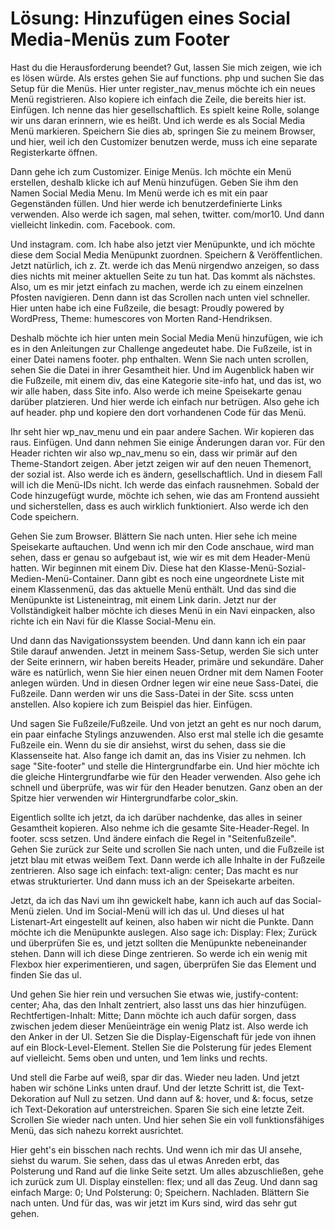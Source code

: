 # Lösung: Hinzufügen eines Social Media-Menüs zum Footer

Hast du die Herausforderung beendet? Gut, lassen Sie mich zeigen, wie ich es lösen würde. Als erstes gehen Sie auf functions. php und suchen Sie das Setup für die Menüs. Hier unter register_nav_menus möchte ich ein neues Menü registrieren. Also kopiere ich einfach die Zeile, die bereits hier ist. Einfügen. Ich nenne das hier gesellschaftlich. Es spielt keine Rolle, solange wir uns daran erinnern, wie es heißt. Und ich werde es als Social Media Menü markieren. Speichern Sie dies ab, springen Sie zu meinem Browser, und hier, weil ich den Customizer benutzen werde, muss ich eine separate Registerkarte öffnen.

Dann gehe ich zum Customizer. Einige Menüs. Ich möchte ein Menü erstellen, deshalb klicke ich auf Menü hinzufügen. Geben Sie ihm den Namen Social Media Menu. Im Menü werde ich es mit ein paar Gegenständen füllen. Und hier werde ich benutzerdefinierte Links verwenden. Also werde ich sagen, mal sehen, twitter. com/mor10. Und dann vielleicht linkedin. com. Facebook. com.

Und instagram. com. Ich habe also jetzt vier Menüpunkte, und ich möchte diese dem Social Media Menüpunkt zuordnen. Speichern & Veröffentlichen. Jetzt natürlich, ich z. Zt. werde ich das Menü nirgendwo anzeigen, so dass dies nichts mit meiner aktuellen Seite zu tun hat. Das kommt als nächstes. Also, um es mir jetzt einfach zu machen, werde ich zu einem einzelnen Pfosten navigieren. Denn dann ist das Scrollen nach unten viel schneller. Hier unten habe ich eine Fußzeile, die besagt: Proudly powered by WordPress, Theme: humescores von Morten Rand-Hendriksen.

Deshalb möchte ich hier unten mein Social Media Menü hinzufügen, wie ich es in den Anleitungen zur Challenge angedeutet habe. Die Fußzeile, ist in einer Datei namens footer. php enthalten. Wenn Sie nach unten scrollen, sehen Sie die Datei in ihrer Gesamtheit hier. Und im Augenblick haben wir die Fußzeile, mit einem div, das eine Kategorie site-info hat, und das ist, wo wir alle haben, dass Site info. Also werde ich meine Speisekarte genau darüber platzieren. Und hier werde ich einfach nur betrügen. Also gehe ich auf header. php und kopiere den dort vorhandenen Code für das Menü.

Ihr seht hier wp_nav_menu und ein paar andere Sachen. Wir kopieren das raus. Einfügen. Und dann nehmen Sie einige Änderungen daran vor. Für den Header richten wir also wp_nav_menu so ein, dass wir primär auf den Theme-Standort zeigen. Aber jetzt zeigen wir auf den neuen Themenort, der sozial ist. Also werde ich es ändern, gesellschaftlich. Und in diesem Fall will ich die Menü-IDs nicht. Ich werde das einfach rausnehmen. Sobald der Code hinzugefügt wurde, möchte ich sehen, wie das am Frontend aussieht und sicherstellen, dass es auch wirklich funktioniert. Also werde ich den Code speichern.

Gehen Sie zum Browser. Blättern Sie nach unten. Hier sehe ich meine Speisekarte auftauchen. Und wenn ich mir den Code anschaue, wird man sehen, dass er genau so aufgebaut ist, wie wir es mit dem Header-Menü hatten. Wir beginnen mit einem Div. Diese hat den Klasse-Menü-Sozial-Medien-Menü-Container. Dann gibt es noch eine ungeordnete Liste mit einem Klassenmenü, das das aktuelle Menü enthält. Und das sind die Menüpunkte ist Listeneintrag, mit einem Link darin. Jetzt nur der Vollständigkeit halber möchte ich dieses Menü in ein Navi einpacken, also richte ich ein Navi für die Klasse Social-Menu ein.

Und dann das Navigationssystem beenden. Und dann kann ich ein paar Stile darauf anwenden. Jetzt in meinem Sass-Setup, werden Sie sich unter der Seite erinnern, wir haben bereits Header, primäre und sekundäre. Daher wäre es natürlich, wenn Sie hier einen neuen Ordner mit dem Namen Footer anlegen würden. Und in diesen Ordner legen wir eine neue Sass-Datei, die Fußzeile. Dann werden wir uns die Sass-Datei in der Site. scss unten anstellen. Also kopiere ich zum Beispiel das hier. Einfügen.

Und sagen Sie Fußzeile/Fußzeile. Und von jetzt an geht es nur noch darum, ein paar einfache Stylings anzuwenden. Also erst mal stelle ich die gesamte Fußzeile ein. Wenn du sie dir ansiehst, wirst du sehen, dass sie die Klassenseite hat. Also fange ich damit an, das ins Visier zu nehmen. Ich sage "Site-footer" und stelle die Hintergrundfarbe ein. Und hier möchte ich die gleiche Hintergrundfarbe wie für den Header verwenden. Also gehe ich schnell und überprüfe, was wir für den Header benutzen. Ganz oben an der Spitze hier verwenden wir Hintergrundfarbe color_skin.

Eigentlich sollte ich jetzt, da ich darüber nachdenke, das alles in seiner Gesamtheit kopieren. Also nehme ich die gesamte Site-Header-Regel. In footer. scss setzen. Und ändere einfach die Regel in "Seitenfußzeile". Gehen Sie zurück zur Seite und scrollen Sie nach unten, und die Fußzeile ist jetzt blau mit etwas weißem Text. Dann werde ich alle Inhalte in der Fußzeile zentrieren. Also sage ich einfach: text-align: center; Das macht es nur etwas strukturierter. Und dann muss ich an der Speisekarte arbeiten.

Jetzt, da ich das Navi um ihn gewickelt habe, kann ich auch auf das Social-Menü zielen. Und im Social-Menü will ich das ul. Und dieses ul hat Listenart-Art eingestellt auf keinen, also haben wir nicht die Punkte. Dann möchte ich die Menüpunkte auslegen. Also sage ich: Display: Flex; Zurück und überprüfen Sie es, und jetzt sollten die Menüpunkte nebeneinander stehen. Dann will ich diese Dinge zentrieren. So werde ich ein wenig mit Flexbox hier experimentieren, und sagen, überprüfen Sie das Element und finden Sie das ul.

Und gehen Sie hier rein und versuchen Sie etwas wie, justify-content: center; Aha, das den Inhalt zentriert, also lasst uns das hier hinzufügen. Rechtfertigen-Inhalt: Mitte; Dann möchte ich auch dafür sorgen, dass zwischen jedem dieser Menüeinträge ein wenig Platz ist. Also werde ich den Anker in der Ul. Setzen Sie die Display-Eigenschaft für jede von ihnen auf ein Block-Level-Element. Stellen Sie die Polsterung für jedes Element auf vielleicht. 5ems oben und unten, und 1em links und rechts.

Und stell die Farbe auf weiß, spar dir das. Wieder neu laden. Und jetzt haben wir schöne Links unten drauf. Und der letzte Schritt ist, die Text-Dekoration auf Null zu setzen. Und dann auf &: hover, und &: focus, setze ich Text-Dekoration auf unterstreichen. Sparen Sie sich eine letzte Zeit. Scrollen Sie wieder nach unten. Und hier sehen Sie ein voll funktionsfähiges Menü, das sich nahezu korrekt ausrichtet.

Hier geht's ein bisschen nach rechts. Und wenn ich mir das Ul ansehe, siehst du warum. Sie sehen, dass das ul etwas Anreden erbt, das Polsterung und Rand auf die linke Seite setzt. Um alles abzuschließen, gehe ich zurück zum Ul. Display einstellen: flex; und all das Zeug. Und dann sag einfach Marge: 0; Und Polsterung: 0; Speichern. Nachladen. Blättern Sie nach unten. Und für das, was wir jetzt im Kurs sind, wird das sehr gut gehen.